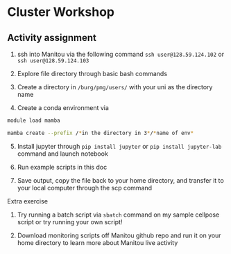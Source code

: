 # Cluster Workshop

## Activity assignment

1. ssh into Manitou via the following command `ssh user@128.59.124.102` or `ssh user@128.59.124.103`

2. Explore file directory through basic bash commands

3. Create a directory in `/burg/pmg/users/` with your uni as the directory name

4. Create a conda environment via 

```bash
module load mamba

mamba create --prefix /*in the directory in 3*/*name of env*
```

5. Install jupyter through `pip install jupyter` or `pip install jupyter-lab` command and launch notebook

6. Run example scripts in this doc

7. Save output, copy the file back to your home directory, and transfer it to your local computer through the scp command 

Extra exercise

1. Try running a batch script via `sbatch` command on my sample cellpose script or try running your own script!

2. Download monitoring scripts off Manitou github repo and run it on your home directory to learn more about Manitou live activity
